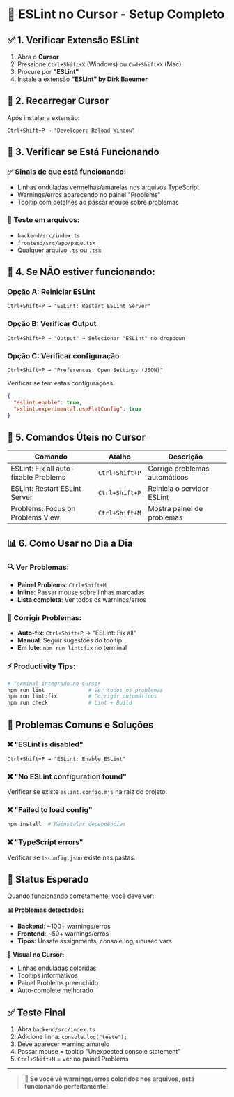 # 🚀 **ESLint no Cursor - Setup Completo**

## ✅ **1. Verificar Extensão ESLint**

1. Abra o **Cursor**
2. Pressione `Ctrl+Shift+X` (Windows) ou `Cmd+Shift+X` (Mac)
3. Procure por **"ESLint"**
4. Instale a extensão **"ESLint" by Dirk Baeumer**

## 🔄 **2. Recarregar Cursor**

Após instalar a extensão:
```
Ctrl+Shift+P → "Developer: Reload Window"
```

## 🎯 **3. Verificar se Está Funcionando**

### **✅ Sinais de que está funcionando:**
- Linhas onduladas vermelhas/amarelas nos arquivos TypeScript
- Warnings/erros aparecendo no painel "Problems" 
- Tooltip com detalhes ao passar mouse sobre problemas

### **📁 Teste em arquivos:**
- `backend/src/index.ts` 
- `frontend/src/app/page.tsx`
- Qualquer arquivo `.ts` ou `.tsx`

## 🔧 **4. Se NÃO estiver funcionando:**

### **Opção A: Reiniciar ESLint**
```
Ctrl+Shift+P → "ESLint: Restart ESLint Server"
```

### **Opção B: Verificar Output**
```
Ctrl+Shift+P → "Output" → Selecionar "ESLint" no dropdown
```

### **Opção C: Verificar configuração**
```
Ctrl+Shift+P → "Preferences: Open Settings (JSON)"
```

Verificar se tem estas configurações:
```json
{
  "eslint.enable": true,
  "eslint.experimental.useFlatConfig": true
}
```

## 🎪 **5. Comandos Úteis no Cursor**

| Comando | Atalho | Descrição |
|---------|---------|-----------|
| ESLint: Fix all auto-fixable Problems | `Ctrl+Shift+P` | Corrige problemas automáticos |
| ESLint: Restart ESLint Server | `Ctrl+Shift+P` | Reinicia o servidor ESLint |
| Problems: Focus on Problems View | `Ctrl+Shift+M` | Mostra painel de problemas |

## 📊 **6. Como Usar no Dia a Dia**

### **🔍 Ver Problemas:**
- **Painel Problems**: `Ctrl+Shift+M`
- **Inline**: Passar mouse sobre linhas marcadas
- **Lista completa**: Ver todos os warnings/erros

### **🔧 Corrigir Problemas:**
- **Auto-fix**: `Ctrl+Shift+P` → "ESLint: Fix all"
- **Manual**: Seguir sugestões do tooltip
- **Em lote**: `npm run lint:fix` no terminal

### **⚡ Productivity Tips:**
```bash
# Terminal integrado no Cursor
npm run lint              # Ver todos os problemas
npm run lint:fix          # Corrigir automáticos  
npm run check             # Lint + Build
```

## 🚨 **Problemas Comuns e Soluções**

### **❌ "ESLint is disabled"**
```
Ctrl+Shift+P → "ESLint: Enable ESLint"
```

### **❌ "No ESLint configuration found"**
Verificar se existe `eslint.config.mjs` na raiz do projeto.

### **❌ "Failed to load config"**
```bash
npm install  # Reinstalar dependências
```

### **❌ "TypeScript errors"**
Verificar se `tsconfig.json` existe nas pastas.

## 🎯 **Status Esperado**

Quando funcionando corretamente, você deve ver:

**📊 Problemas detectados:**
- **Backend**: ~100+ warnings/erros
- **Frontend**: ~50+ warnings/erros 
- **Tipos**: Unsafe assignments, console.log, unused vars

**🎨 Visual no Cursor:**
- Linhas onduladas coloridas
- Tooltips informativos
- Painel Problems preenchido
- Auto-complete melhorado

## ✅ **Teste Final**

1. Abra `backend/src/index.ts`
2. Adicione linha: `console.log("teste");`
3. Deve aparecer warning amarelo
4. Passar mouse = tooltip "Unexpected console statement"
5. `Ctrl+Shift+M` = ver no painel Problems

---

> **🎉 Se você vê warnings/erros coloridos nos arquivos, está funcionando perfeitamente!** 